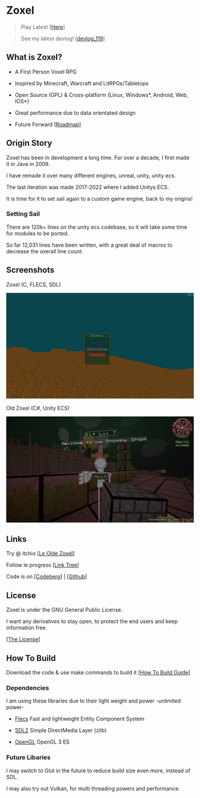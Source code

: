 # Zoxel

> Play Latest [[Here](https://deus369.github.io/zoxel/web/)]

> See my latest devlog! [[devlog_119](https://www.youtube.com/watch?v=Yb5DiXVt1k0.mp4)]

## What is Zoxel?

- A First Person Voxel RPG

- Inspired by Minecraft, Warcraft and LitRPGs/Tabletops

- Open Source (GPL) & Cross-platform (Linux, Windows*, Android, Web, IOS*)

- Great performance due to data orientated design

- Future Forward [[Roadmap](documents/todos/todo-main.md)]

## Origin Story

Zoxel has been in development a long time. For over a decade, I first made it in Java in 2009.

I have remade it over many different engines, unreal, unity, unity ecs.

The last iteration was made 2017-2022 where I added Unitys ECS.

It is time for it to set sail again to a custom game engine, back to my origins!

### Setting Sail

There are 120k+ lines on the unity ecs codebase, so it will take some time for modules to be ported.

So far 12,031 lines have been written, with a great deal of macros to decrease the overall line count.

## Screenshots

Zoxel (C, FLECS, SDL)

![Zoxel](/documents/screenshots/screenshot-67e5703e.jpg?raw=false "Zoxel")

Old Zoxel (C#, Unity ECS)

![Unity Zoxel](/documents/screenshots/KEyHna.png?raw=false "Old Zoxel")

## Links

Try @ itchio [[Le Olde Zoxel](https://deus0.itch.io/zoxel)]

Follow le progress [[Link Tree](https://linktr.ee/lorddeus)]

Code is on [[Codeberg](https://codeberg.org/deus/zoxel)] | [[Github](https://github.com/deus369/zoxel)]

## License

Zoxel is under the GNU General Public License.

I want any derivatives to stay open, to protect the end users and keep information free.

[[The License](license)]

## How To Build

Download the code & use make commands to build it [[How To Build Guide](documents/howtos/howto-build.md)]

### Dependencies

I am using these libraries due to their light weight and power -unlimited power-

- [Flecs](https://github.com/SanderMertens/flecs) Fast and lightweight Entity Component System

- [SDL2](https://www.libsdl.org/index.php) Simple DirectMedia Layer (zlib)

- [OpenGL](https://www.khronos.org/opengles/) OpenGL 3 ES

### Future Libaries

I may switch to Glut in the future to reduce build size even more, instead of SDL.

I may also try out Vulkan, for multi threading powers and performance.